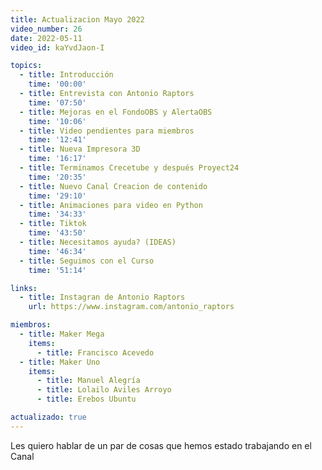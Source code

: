 ```yaml
---
title: Actualizacion Mayo 2022
video_number: 26
date: 2022-05-11
video_id: kaYvdJaon-I

topics:
  - title: Introducción
    time: '00:00'
  - title: Entrevista con Antonio Raptors
    time: '07:50'
  - title: Mejoras en el FondoOBS y AlertaOBS
    time: '10:06'
  - title: Video pendientes para miembros
    time: '12:41'
  - title: Nueva Impresora 3D
    time: '16:17'
  - title: Terminamos Crecetube y después Proyect24
    time: '20:35'
  - title: Nuevo Canal Creacion de contenido
    time: '29:10'
  - title: Animaciones para video en Python
    time: '34:33'
  - title: Tiktok
    time: '43:50'
  - title: Necesitamos ayuda? (IDEAS)
    time: '46:34'
  - title: Seguimos con el Curso
    time: '51:14'

links:
  - title: Instagran de Antonio Raptors
    url: https://www.instagram.com/antonio_raptors

miembros:
  - title: Maker Mega
    items:
      - title: Francisco Acevedo
  - title: Maker Uno
    items:
      - title: Manuel Alegría
      - title: Lolailo Aviles Arroyo
      - title: Erebos Ubuntu

actualizado: true
---
```


Les quiero hablar de un par de cosas que hemos estado trabajando en el Canal
